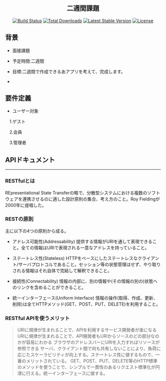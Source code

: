 <h2 align="center">二週間課題</h2>

<p align="center">
<a href="https://travis-ci.org/laravel/framework"><img src="https://travis-ci.org/laravel/framework.svg" alt="Build Status"></a>
<a href="https://packagist.org/packages/laravel/framework"><img src="https://poser.pugx.org/laravel/framework/d/total.svg" alt="Total Downloads"></a>
<a href="https://packagist.org/packages/laravel/framework"><img src="https://poser.pugx.org/laravel/framework/v/stable.svg" alt="Latest Stable Version"></a>
<a href="https://packagist.org/packages/laravel/framework"><img src="https://poser.pugx.org/laravel/framework/license.svg" alt="License"></a>
</p>


## 背景

- 面接課題

- 予定時間:二週間

- 目標:二週間で作成できるあアプリを考えて、完成します。

- 


## 要件定義

- ユーザー対象

　1.ゲスト

　2.会員

　3.管理者


## APIドキュメント
---

### RESTfulとは

REpresentational State Transferの略で、分散型システムにおける複数のソフトウェアを連携させるのに適した設計原則の集合、考え方のこと。Roy Fieldingが2000年に提唱した。

### RESTの原則

主に以下の4つの原則から成る。

- アドレス可能性(Addressability)
提供する情報がURIを通して表現できること。全ての情報はURIで表現される一意なアドレスを持っていること。

- ステートレス性(Stateless)
HTTPをベースにしたステートレスなクライアント/サーバプロトコルであること。セッション等の状態管理はせず、やり取りされる情報はそれ自体で完結して解釈できること。
- 接続性(Connectability)
情報の内部に、別の情報や(その情報の別の)状態へのリンクを含めることができること。
- 統一インターフェース(Uniform Interface)
情報の操作(取得、作成、更新、削除)は全てHTTPメソッド(GET、POST、PUT、DELETE)を利用すること。

### RESTful APIを使うメリット

>URIに規律が生まれることで、APIを利用するサービス開発者が楽になる
URIに規律が生まれることで、API開発者もURIからソースのどの部分なのかが容易にわかる
ブラウザのアドレスバーにURIを入力すればリソースが参照できる
サーバ、クライアント間で何も共有しないことにより、負荷に応じたスケーラビリティが向上する。ステートレス性に値するもので、一番のメリットされている。
GET、POST、PUT、DELETE等のHTTP標準のメソッドを使うことで、シンプルで一貫性のあるリクエスト標準化が円滑に行える。統一インターフェースに値する。
